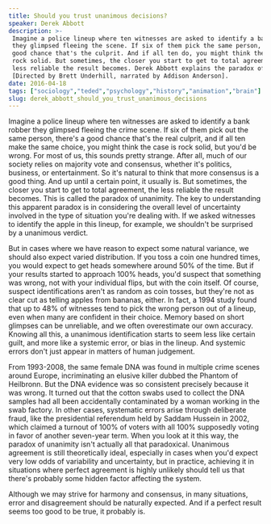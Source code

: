 ```yaml
---
title: Should you trust unanimous decisions?
speaker: Derek Abbott
description: >-
 Imagine a police lineup where ten witnesses are asked to identify a bank robber
 they glimpsed fleeing the scene. If six of them pick the same person, there's a
 good chance that's the culprit. And if all ten do, you might think the case is
 rock solid. But sometimes, the closer you start to get to total agreement, the
 less reliable the result becomes. Derek Abbott explains the paradox of unanimity.
 [Directed by Brett Underhill, narrated by Addison Anderson].
date: 2016-04-18
tags: ["sociology","teded","psychology","history","animation","brain"]
slug: derek_abbott_should_you_trust_unanimous_decisions
---
```


Imagine a police lineup where ten witnesses are asked to identify a bank robber they
glimpsed fleeing the crime scene. If six of them pick out the same person, there's a good
chance that's the real culprit, and if all ten make the same choice, you might think the
case is rock solid, but you'd be wrong. For most of us, this sounds pretty strange. After
all, much of our society relies on majority vote and consensus, whether it's politics,
business, or entertainment. So it's natural to think that more consensus is a good thing.
And up until a certain point, it usually is. But sometimes, the closer you start to get
to total agreement, the less reliable the result becomes. This is called the paradox of
unanimity. The key to understanding this apparent paradox is in considering the overall
level of uncertainty involved in the type of situation you're dealing with. If we asked
witnesses to identify the apple in this lineup, for example, we shouldn't be surprised by
a unanimous verdict.

But in cases where we have reason to expect some natural variance, we should also expect
varied distribution. If you toss a coin one hundred times, you would expect to get heads
somewhere around 50% of the time. But if your results started to approach 100% heads,
you'd suspect that something was wrong, not with your individual flips, but with the coin
itself. Of course, suspect identifications aren't as random as coin tosses, but they're
not as clear cut as telling apples from bananas, either. In fact, a 1994 study found 
that up to 48% of witnesses tend to pick the wrong person out of a lineup, even when many
 are confident in their choice. Memory based on short glimpses can be unreliable, and we
often overestimate our own accuracy. Knowing all this, a unanimous identification starts
to seem less like certain guilt, and more like a systemic error, or bias in the lineup.
And systemic errors don't just appear in matters of human judgement.

From 1993-2008, the same female DNA was found in multiple crime scenes around Europe,
incriminating an elusive killer dubbed the Phantom of Heilbronn. But the DNA evidence was
so consistent precisely because it was wrong. It turned out that the cotton swabs used to
collect the DNA samples had all been accidentally contaminated by a woman working in the
swab factory. In other cases, systematic errors arise through deliberate fraud, like the
presidential referendum held by Saddam Hussein in 2002, which claimed a turnout of 100% of
voters with all 100% supposedly voting in favor of another seven-year term. When you look
at it this way, the paradox of unanimity isn't actually all that paradoxical. Unanimous
agreement is still theoretically ideal, especially in cases when you'd expect very low
odds of variability and uncertainty, but in practice, achieving it in situations where 
perfect agreement is highly unlikely should tell us that there's probably some hidden
factor affecting the system.

Although we may strive for harmony and consensus, in many situations, error and
disagreement should be naturally expected. And if a perfect result seems too good to be
true, it probably is.

<!--
ad_duration=0
event="TED-Ed"
external_start_time=0
intro_duration=0
is_subtitle_required="False"
is_talk_featured="False"
language="en"
language_swap="False"
native_language="en"
number_of_related_talks=6
number_of_speakers=1
number_of_subtitled_videos=0
number_of_tags=6
number_of_talk_download_languages=24
number_of_talk_more_resources=0
number_of_talk_recommendations=0
number_of_talks_take_actions=0
post_ad_duration=0
published_timestamp="2019-03-15 17:13:00"
recording_date="2016-04-18"
speaker_is_published=0
speaker_name="Derek Abbott"
talk_name="Should you trust unanimous decisions?"
talks_tags=["sociology","teded","psychology","history","animation","brain"]
url_photo_talk="https://s3.amazonaws.com/talkstar-photos/uploads/2bc1de3a-4c45-4d74-85a0-652f6b8d01e6/106_unanimous.jpg"
url_webpage="https://www.ted.com/talks/derek_abbott_should_you_trust_unanimous_decisions"
video_type_name="TED-Ed Original"
-->